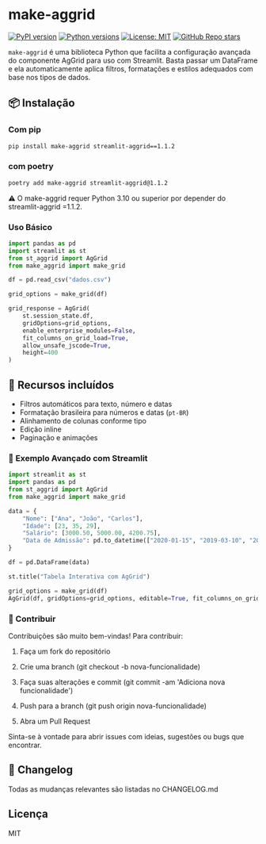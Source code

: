 # make-aggrid

[![PyPI version](https://img.shields.io/pypi/v/make-aggrid.svg)](https://pypi.org/project/make-aggrid/)
[![Python versions](https://img.shields.io/pypi/pyversions/make-aggrid.svg)](https://pypi.org/project/make-aggrid/)
[![License: MIT](https://img.shields.io/badge/License-MIT-yellow.svg)](https://opensource.org/licenses/MIT)
[![GitHub Repo stars](https://img.shields.io/github/stars/edwdev-oficial/make-aggrid?style=social)](https://github.com/edwdev-oficial/make-aggrid)


`make-aggrid` é uma biblioteca Python que facilita a configuração avançada do componente AgGrid para uso com Streamlit. Basta passar um DataFrame e ela automaticamente aplica filtros, formatações e estilos adequados com base nos tipos de dados.

## 📦 Instalação

### Com pip

```bash
pip install make-aggrid streamlit-aggrid==1.1.2
```

### com poetry
```bash
poetry add make-aggrid streamlit-aggrid@1.1.2
```

⚠️ O make-aggrid requer Python 3.10 ou superior por depender do streamlit-aggrid =1.1.2.

### Uso Básico
```python
import pandas as pd
import streamlit as st
from st_aggrid import AgGrid
from make_aggrid import make_grid

df = pd.read_csv("dados.csv")

grid_options = make_grid(df)

grid_response = AgGrid(
    st.session_state.df,
    gridOptions=grid_options,
    enable_enterprise_modules=False,
    fit_columns_on_grid_load=True,
    allow_unsafe_jscode=True,
    height=400
)
```

## 🎯 Recursos incluídos

- Filtros automáticos para texto, número e datas
- Formatação brasileira para números e datas (`pt-BR`)
- Alinhamento de colunas conforme tipo
- Edição inline
- Paginação e animações

### 🧪 Exemplo Avançado com Streamlit

```python
import streamlit as st
import pandas as pd
from st_aggrid import AgGrid
from make_aggrid import make_grid

data = {
    "Nome": ["Ana", "João", "Carlos"],
    "Idade": [23, 35, 29],
    "Salário": [3000.50, 5000.00, 4200.75],
    "Data de Admissão": pd.to_datetime(["2020-01-15", "2019-03-10", "2021-07-22"])
}

df = pd.DataFrame(data)

st.title("Tabela Interativa com AgGrid")

grid_options = make_grid(df)
AgGrid(df, gridOptions=grid_options, editable=True, fit_columns_on_grid_load=True)
```

### 🤝 Contribuir

Contribuições são muito bem-vindas! Para contribuir:
1. Faça um fork do repositório

2.  Crie uma branch (git checkout -b nova-funcionalidade)

3.  Faça suas alterações e commit (git commit -am 'Adiciona nova funcionalidade')

4.  Push para a branch (git push origin nova-funcionalidade)

5.  Abra um Pull Request

Sinta-se à vontade para abrir issues com ideias, sugestões ou bugs que encontrar.

## 📝 Changelog

Todas as mudanças relevantes são listadas no CHANGELOG.md

## Licença
MIT